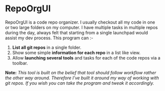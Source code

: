# RepoOrgUI
RepoOrgUI is a code repo organizer. I usually checkout all my code in one or two large folders on my computer. I have multiple tasks in multiple repos during the day, always felt that starting from a single launchpad would assist my dev process. This program can :-
1. **List all git repos** in a single folder.
2. Show some simple **information for each repo** in a list like view.
3. Allow **launching several tools** and tasks for each of the code repos via a toolbar.

**Note:** *This tool is built on the belief that tool should follow workflow rather the other way around. Therefore I've built it around my way of working with git repos. If you wish you can take the program and tweak it accordingly.*
